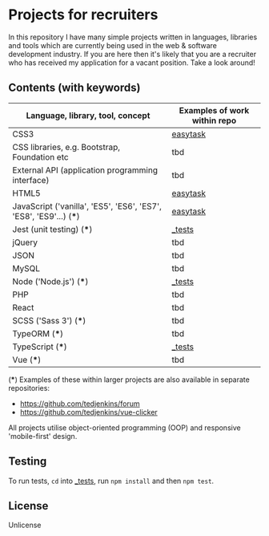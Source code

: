 # Projects for recruiters

In this repository I have many simple projects written in languages, libraries and tools which are currently being used in the web & software development industry. If you are here then it's likely that you are a recruiter who has received my application for a vacant position. Take a look around!

## Contents (with keywords)

| Language, library, tool, concept                                      | Examples of work within repo |
| --------------------------------------------------------------------- | ---------------------------- |
| CSS3                                                                  | [easytask](easytask)         |
| CSS libraries, e.g. Bootstrap, Foundation etc                         | tbd                          |
| External API (application programming interface)                      | tbd                          |
| HTML5                                                                 | [easytask](easytask)         |
| JavaScript ('vanilla', 'ES5', 'ES6', 'ES7', 'ES8', 'ES9'...) (**\***) | [easytask](easytask)         |
| Jest (unit testing) (**\***)                                          | [\_tests](_tests)            |
| jQuery                                                                | tbd                          |
| JSON                                                                  | tbd                          |
| MySQL                                                                 | tbd                          |
| Node ('Node.js') (**\***)                                             | [\_tests](_tests)            |
| PHP                                                                   | tbd                          |
| React                                                                 | tbd                          |
| SCSS ('Sass 3') (**\***)                                              | tbd                          |
| TypeORM (**\***)                                                      | tbd                          |
| TypeScript (**\***)                                                   | [\_tests](_tests)            |
| Vue (**\***)                                                          | tbd                          |

(**\***) Examples of these within larger projects are also available in separate repositories:

- https://github.com/tedjenkins/forum
- https://github.com/tedjenkins/vue-clicker

All projects utilise object-oriented programming (OOP) and responsive 'mobile-first' design.

## Testing

To run tests, `cd` into [\_tests](_tests), run `npm install` and then `npm test`.

## License

Unlicense

